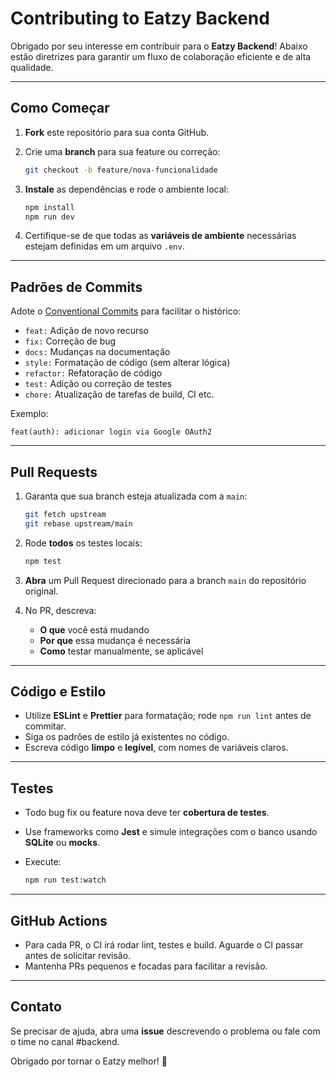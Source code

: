 # Contributing to Eatzy Backend

Obrigado por seu interesse em contribuir para o **Eatzy Backend**! Abaixo estão diretrizes para garantir um fluxo de colaboração eficiente e de alta qualidade.

---

## Como Começar

1. **Fork** este repositório para sua conta GitHub.
2. Crie uma **branch** para sua feature ou correção:

   ```bash
   git checkout -b feature/nova-funcionalidade
   ```
3. **Instale** as dependências e rode o ambiente local:

   ```bash
   npm install
   npm run dev
   ```
4. Certifique-se de que todas as **variáveis de ambiente** necessárias estejam definidas em um arquivo `.env`.

---

## Padrões de Commits

Adote o [Conventional Commits](https://www.conventionalcommits.org/) para facilitar o histórico:

* `feat:` Adição de novo recurso
* `fix:` Correção de bug
* `docs:` Mudanças na documentação
* `style:` Formatação de código (sem alterar lógica)
* `refactor:` Refatoração de código
* `test:` Adição ou correção de testes
* `chore:` Atualização de tarefas de build, CI etc.

Exemplo:

```
feat(auth): adicionar login via Google OAuth2
```

---

## Pull Requests

1. Garanta que sua branch esteja atualizada com a `main`:

   ```bash
   git fetch upstream
   git rebase upstream/main
   ```
2. Rode **todos** os testes locais:

   ```bash
   npm test
   ```
3. **Abra** um Pull Request direcionado para a branch `main` do repositório original.
4. No PR, descreva:

   * **O que** você está mudando
   * **Por que** essa mudança é necessária
   * **Como** testar manualmente, se aplicável

---

## Código e Estilo

* Utilize **ESLint** e **Prettier** para formatação; rode `npm run lint` antes de commitar.
* Siga os padrões de estilo já existentes no código.
* Escreva código **limpo** e **legível**, com nomes de variáveis claros.

---

## Testes

* Todo bug fix ou feature nova deve ter **cobertura de testes**.
* Use frameworks como **Jest** e simule integrações com o banco usando **SQLite** ou **mocks**.
* Execute:

  ```bash
  npm run test:watch
  ```

---

## GitHub Actions

* Para cada PR, o CI irá rodar lint, testes e build. Aguarde o CI passar antes de solicitar revisão.
* Mantenha PRs pequenos e focadas para facilitar a revisão.

---

## Contato

Se precisar de ajuda, abra uma **issue** descrevendo o problema ou fale com o time no canal #backend.

Obrigado por tornar o Eatzy melhor! 🎉
